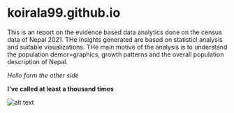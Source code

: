 # koirala99.github.io

This is an report on the evidence based data analytics done on the census data of Nepal 2021. THe insights generated are based on statisticl analysis and suitable visualizations. THe main motive of the analysis is to understand the population demor=graphics, growth patterns and the overall population description of Nepal. 

*Hello form the other side*

**I've called at least a thousand times**

![alt text](https://assets.toptal.io/images?url=https%3A%2F%2Fbs-uploads.toptal.io%2Fblackfish-uploads%2Fpublic-files%2FUntitled-c1c5294701185de6bfc2ad3e915e4861.png)
